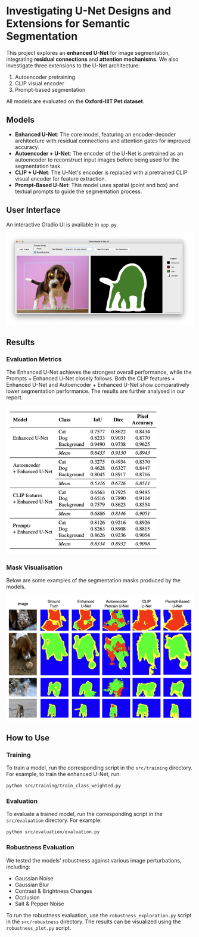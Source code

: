 # Investigating U-Net Designs and Extensions for Semantic Segmentation

This project explores an **enhanced U-Net** for image segmentation, integrating **residual connections** and **attention mechanisms**. We also investigate three extensions to the U-Net architecture:

1.  Autoencoder pretraining
2.  CLIP visual encoder
3.  Prompt-based segmentation

All models are evaluated on the **Oxford-IIIT Pet dataset**.

## Models

- **Enhanced U-Net**: The core model, featuring an encoder-decoder architecture with residual connections and attention gates for improved accuracy.
- **Autoencoder + U-Net**: The encoder of the U-Net is pretrained as an autoencoder to reconstruct input images before being used for the segmentation task.
- **CLIP + U-Net**: The U-Net's encoder is replaced with a pretrained CLIP visual encoder for feature extraction.
- **Prompt-Based U-Net**: This model uses spatial (point and box) and textual prompts to guide the segmentation process.

## User Interface

An interactive Gradio UI is available in `app.py`.

![UI Screenshot](UI.png)

## Results

### Evaluation Metrics

The Enhanced U-Net achieves the strongest overall performance, while the Prompts + Enhanced U-Net closely follows. Both the CLIP features + Enhanced U-Net and Autoencoder + Enhanced U-Net show comparatively lower segmentation performance. The results are further analysed in our report.

![Segmentation Results](results.png)

### Mask Visualisation

Below are some examples of the segmentation masks produced by the models.

![Mask Visualisation](visualisation.png)

## How to Use

### Training

To train a model, run the corresponding script in the `src/training` directory. For example, to train the enhanced U-Net, run:

```bash
python src/training/train_class_weighted.py
```

### Evaluation

To evaluate a trained model, run the corresponding script in the `src/evaluation` directory. For example:

```bash
python src/evaluation/evaluation.py
```

### Robustness Evaluation

We tested the models' robustness against various image perturbations, including:

- Gaussian Noise
- Gaussian Blur
- Contrast & Brightness Changes
- Occlusion
- Salt & Pepper Noise

To run the robustness evaluation, use the `robustness_exploration.py` script in the `src/robustness` directory. The results can be visualized using the `robustness_plot.py` script.
